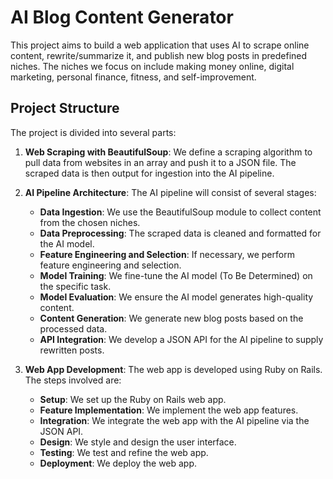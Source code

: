 # AI Blog Content Generator

This project aims to build a web application that uses AI to scrape online content, rewrite/summarize it, and publish new blog posts in predefined niches. The niches we focus on include making money online, digital marketing, personal finance, fitness, and self-improvement.

## Project Structure

The project is divided into several parts:

1. **Web Scraping with BeautifulSoup**: We define a scraping algorithm to pull data from websites in an array and push it to a JSON file. The scraped data is then output for ingestion into the AI pipeline.

2. **AI Pipeline Architecture**: The AI pipeline will consist of several stages:

    - **Data Ingestion**: We use the BeautifulSoup module to collect content from the chosen niches.
    - **Data Preprocessing**: The scraped data is cleaned and formatted for the AI model.
    - **Feature Engineering and Selection**: If necessary, we perform feature engineering and selection.
    - **Model Training**: We fine-tune the AI model (To Be Determined) on the specific task.
    - **Model Evaluation**: We ensure the AI model generates high-quality content.
    - **Content Generation**: We generate new blog posts based on the processed data.
    - **API Integration**: We develop a JSON API for the AI pipeline to supply rewritten posts.

3. **Web App Development**: The web app is developed using Ruby on Rails. The steps involved are:

    - **Setup**: We set up the Ruby on Rails web app.
    - **Feature Implementation**: We implement the web app features.
    - **Integration**: We integrate the web app with the AI pipeline via the JSON API.
    - **Design**: We style and design the user interface.
    - **Testing**: We test and refine the web app.
    - **Deployment**: We deploy the web app.
